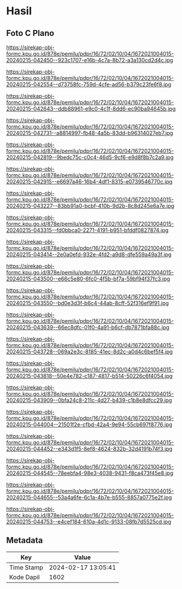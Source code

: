 # Hasil

## Foto C Plano

https://sirekap-obj-formc.kpu.go.id/878e/pemilu/pdpr/16/72/02/10/04/1672021004015-20240215-042450--923c1707-e16b-4c7a-8b72-a3a130cd2d4c.jpg

https://sirekap-obj-formc.kpu.go.id/878e/pemilu/pdpr/16/72/02/10/04/1672021004015-20240215-042554--d73758fc-759d-4cfe-ad56-b379c23fe6f8.jpg

https://sirekap-obj-formc.kpu.go.id/878e/pemilu/pdpr/16/72/02/10/04/1672021004015-20240215-042643--ddb88961-e9c0-4c1f-8dd6-ec90ba94645b.jpg

https://sirekap-obj-formc.kpu.go.id/878e/pemilu/pdpr/16/72/02/10/04/1672021004015-20240215-042731--a8814997-fb48-4a5b-83dd-b96314027eb7.jpg

https://sirekap-obj-formc.kpu.go.id/878e/pemilu/pdpr/16/72/02/10/04/1672021004015-20240215-042819--9bedc75c-c0c4-46d5-9cf6-e9d8f8b7c2a9.jpg

https://sirekap-obj-formc.kpu.go.id/878e/pemilu/pdpr/16/72/02/10/04/1672021004015-20240215-042915--e6697a46-16b4-4df1-8315-e0739546770c.jpg

https://sirekap-obj-formc.kpu.go.id/878e/pemilu/pdpr/16/72/02/10/04/1672021004015-20240215-043227--83bb91a0-bcbf-410b-9d2b-8c8d245e6a7e.jpg

https://sirekap-obj-formc.kpu.go.id/878e/pemilu/pdpr/16/72/02/10/04/1672021004015-20240215-043315--fd0bbca0-2271-4191-b951-bfddf0827874.jpg

https://sirekap-obj-formc.kpu.go.id/878e/pemilu/pdpr/16/72/02/10/04/1672021004015-20240215-043414--2e0a0efd-932e-4fd2-a9d8-dfe559a49a3f.jpg

https://sirekap-obj-formc.kpu.go.id/878e/pemilu/pdpr/16/72/02/10/04/1672021004015-20240215-043500--e66c5e80-6fc0-4f5b-bf7a-59bf94f37fc3.jpg

https://sirekap-obj-formc.kpu.go.id/878e/pemilu/pdpr/16/72/02/10/04/1672021004015-20240215-043550--bd0e3d3f-b6c4-44ab-8cff-52f316ef9f91.jpg

https://sirekap-obj-formc.kpu.go.id/878e/pemilu/pdpr/16/72/02/10/04/1672021004015-20240215-043639--66ec8dfc-01f0-4a91-b6cf-db7871bfa88c.jpg

https://sirekap-obj-formc.kpu.go.id/878e/pemilu/pdpr/16/72/02/10/04/1672021004015-20240215-043728--069a2e3c-8185-41ec-8d2c-a0d4c6bef5f4.jpg

https://sirekap-obj-formc.kpu.go.id/878e/pemilu/pdpr/16/72/02/10/04/1672021004015-20240215-043818--50e4e782-c187-4817-b514-50226c6f4054.jpg

https://sirekap-obj-formc.kpu.go.id/878e/pemilu/pdpr/16/72/02/10/04/1672021004015-20240215-043909--0bfa24c8-211c-4d27-b439-c1b8e8dfcc29.jpg

https://sirekap-obj-formc.kpu.go.id/878e/pemilu/pdpr/16/72/02/10/04/1672021004015-20240215-044004--21501f2e-cfbd-42a4-9e94-55cb697f8776.jpg

https://sirekap-obj-formc.kpu.go.id/878e/pemilu/pdpr/16/72/02/10/04/1672021004015-20240215-044452--e343d1f5-8ef8-4624-832b-32d4191b74f3.jpg

https://sirekap-obj-formc.kpu.go.id/878e/pemilu/pdpr/16/72/02/10/04/1672021004015-20240215-044545--78eebfa4-98e3-4038-9431-f8ca473f45e8.jpg

https://sirekap-obj-formc.kpu.go.id/878e/pemilu/pdpr/16/72/02/10/04/1672021004015-20240215-044655--53a4a6fe-6c1a-4b7e-b555-8857a0775e2f.jpg

https://sirekap-obj-formc.kpu.go.id/878e/pemilu/pdpr/16/72/02/10/04/1672021004015-20240215-044753--e4cef184-610a-4d1c-9133-08fb7d5525cd.jpg


## Metadata

| Key        | Value               |
| ---------- | ------------------- |
| Time Stamp | 2024-02-17 13:05:41 |
| Kode Dapil | 1602                |



